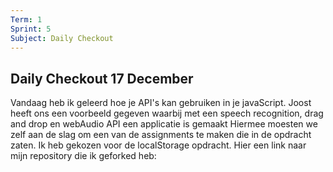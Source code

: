 ```yaml
---
Term: 1  
Sprint: 5  
Subject: Daily Checkout  
---
```


## Daily Checkout 17 December
Vandaag heb ik geleerd hoe je API's kan gebruiken in je javaScript. Joost heeft ons een voorbeeld gegeven waarbij met een speech recognition, drag and drop en webAudio API een applicatie is gemaakt
Hiermee moesten we zelf aan de slag om een van de assignments te maken die in de opdracht zaten. Ik heb gekozen voor de localStorage opdracht. Hier een link naar mijn repository die ik geforked heb: